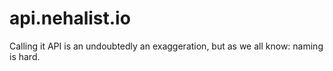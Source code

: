 # api.nehalist.io

Calling it API is an undoubtedly an exaggeration, but as we all know: naming is hard.
